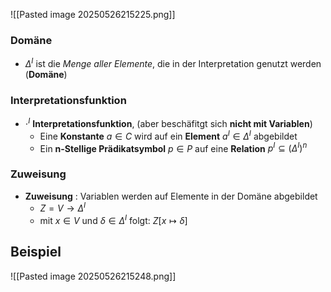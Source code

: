 ![[Pasted image 20250526215225.png]]
### Domäne
- $\Delta^{I}$ ist die *Menge aller Elemente*, die in der Interpretation genutzt werden (**Domäne**)

### Interpretationsfunktion
- $\cdot^{I}$ **Interpretationsfunktion**, (aber beschäfitgt sich **nicht mit Variablen**)
	- Eine **Konstante** $a \in C$ wird auf ein **Element** $a^{I}\in \Delta^{I}$ abgebildet
	- Ein **n-Stellige Prädikatsymbol** $p\in P$ auf eine **Relation** $p^{I} \subseteq (\Delta^{I})^{n}$

### Zuweisung
- **Zuweisung** : Variablen werden auf Elemente in der Domäne abgebildet 
	- $Z = V \to \Delta^{I}$
	- mit $x \in V  \text{ und } \delta\in \Delta^{I} \text{ folgt: }Z[x \mapsto \delta]$
## Beispiel
![[Pasted image 20250526215248.png]]